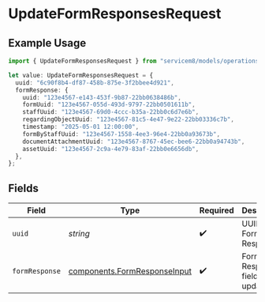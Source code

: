 # UpdateFormResponsesRequest

## Example Usage

```typescript
import { UpdateFormResponsesRequest } from "servicem8/models/operations";

let value: UpdateFormResponsesRequest = {
  uuid: "6c90f8b4-df87-458b-875e-3f2bbee4d921",
  formResponse: {
    uuid: "123e4567-e143-453f-9b87-22bb0638486b",
    formUuid: "123e4567-055d-493d-9797-22bb0501611b",
    staffUuid: "123e4567-69d0-4ccc-b35a-22bb0c6d7e6b",
    regardingObjectUuid: "123e4567-81c5-4e47-9e22-22bb03336c7b",
    timestamp: "2025-05-01 12:00:00",
    formByStaffUuid: "123e4567-1558-4ee3-96e4-22bb0a93673b",
    documentAttachmentUuid: "123e4567-8767-45ec-bee6-22bb0a94743b",
    assetUuid: "123e4567-2c9a-4e79-83af-22bb0e6656db",
  },
};
```

## Fields

| Field                                                                        | Type                                                                         | Required                                                                     | Description                                                                  |
| ---------------------------------------------------------------------------- | ---------------------------------------------------------------------------- | ---------------------------------------------------------------------------- | ---------------------------------------------------------------------------- |
| `uuid`                                                                       | *string*                                                                     | :heavy_check_mark:                                                           | UUID of the Form Response                                                    |
| `formResponse`                                                               | [components.FormResponseInput](../../models/components/formresponseinput.md) | :heavy_check_mark:                                                           | Form Response fields to update                                               |